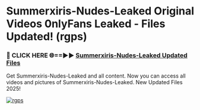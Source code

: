 # Summerxiris-Nudes-Leaked Original Videos 0nlyFans Leaked - Files Updated! (rgps)

<h3>🔴 CLICK HERE 🌐==►► <a href="https://tinyurl.com/4mcuefdz" rel="nofollow">Summerxiris-Nudes-Leaked Updated Files</a></h3>

Get Summerxiris-Nudes-Leaked and all content. Now you can access all videos and pictures of Summerxiris-Nudes-Leaked. New Updated Files 2025!

[![rgps](https://i.imgur.com/StAQSOY.gif)](https://tinyurl.com/4mcuefdz)
